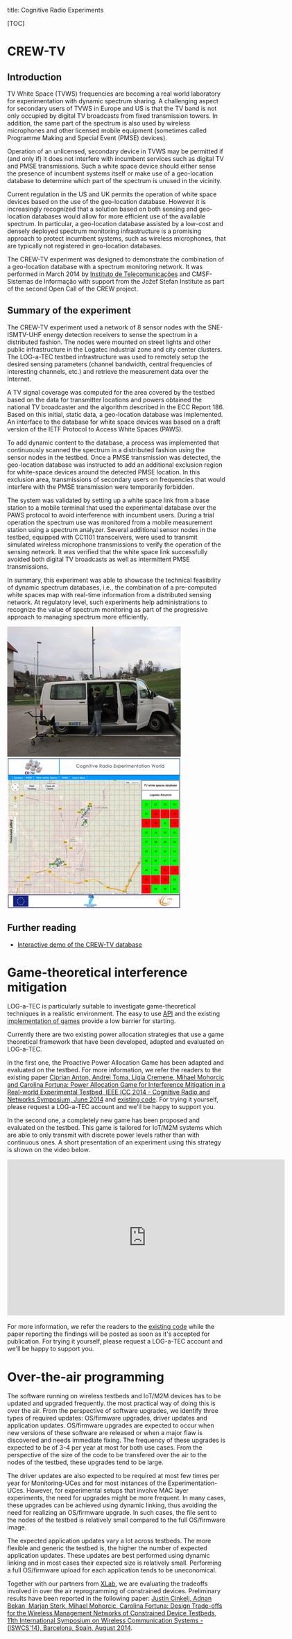 title: Cognitive Radio Experiments

<!-- vim: linebreak filetype=markdown expandtab ts=4 sw=4
-->

[TOC]

# CREW-TV

## Introduction

TV White Space (TVWS) frequencies are becoming a real world laboratory for experimentation with dynamic spectrum sharing. A challenging aspect for secondary users of TVWS in Europe and US is that the TV band is not only occupied by digital TV broadcasts from fixed transmission towers. In addition, the same part of the spectrum is also used by wireless microphones and other licensed mobile equipment (sometimes called Programme Making and Special Event (PMSE) devices).

Operation of an unlicensed, secondary device in TVWS may be permitted if (and only if) it does not interfere with incumbent services such as digital TV and PMSE transmissions. Such a white space device should either sense the presence of incumbent systems itself or make use of a geo-location database to determine which part of the spectrum is unused in the vicinity.

Current regulation in the US and UK permits the operation of white space devices based on the use of the geo-location database. However it is increasingly recognized that a solution based on both sensing and geo-location databases would allow for more efficient use of the available spectrum. In particular, a geo-location database assisted by a low-cost and densely deployed spectrum monitoring infrastructure is a promising approach to protect incumbent systems, such as wireless microphones, that are typically not registered in geo-location databases.

The CREW-TV experiment was designed to demonstrate the combination of a geo-location database with a spectrum monitoring network. It was performed in March 2014 by [Instituto de Telecomunicações](http://www.it.pt/) and CMSF-Sistemas de Informação with support from the Jožef Stefan Institute as part of the second Open Call of the CREW project.

## Summary of the experiment

The CREW-TV experiment used a network of 8 sensor nodes with the SNE-ISMTV-UHF energy detection receivers to sense the spectrum in a distributed fashion. The nodes were mounted on street lights and other public infrastructure in the Logatec industrial zone and city center clusters. The LOG-a-TEC testbed infrastructure was used to remotely setup the desired sensing parameters (channel bandwidth, central frequencies of interesting channels, etc.) and retrieve the measurement data over the Internet.

A TV signal coverage was computed for the area covered by the testbed based on the data for transmitter locations and powers obtained the national TV broadcaster and the algorithm described in the ECC Report 186. Based on this initial, static data, a geo-location database was implemented. An interface to the database for white space devices was based on a draft version of the IETF Protocol to Access White Spaces (PAWS).

To add dynamic content to the database, a process was implemented that continuously scanned the spectrum in a distributed fashion using the sensor nodes in the testbed. Once a PMSE transmission was detected, the geo-location database was instructed to add an additional exclusion region for white-space devices around the detected PMSE location. In this exclusion area, transmissions of secondary users on frequencies that would interfere with the PMSE transmission were temporarily forbidden.

The system was validated by setting up a white space link from a base station to a mobile terminal that used the experimental database over the PAWS protocol to avoid interference with incumbent users. During a trial operation the spectrum use was monitored from a mobile measurement station using a spectrum analyzer. Several additional sensor nodes in the testbed, equipped with CC1101 transceivers, were used to transmit simulated wireless microphone transmissions to verify the operation of the sensing network. It was verified that the white space link successfully avoided both digital TV broadcasts as well as intermittent PMSE transmissions.

In summary, this experiment was able to showcase the technical feasibility of dynamic spectrum databases, i.e., the combination of a pre-computed white spaces map with real-time information from a distributed sensing network. At regulatory level, such experiments help administrations to recognize the value of spectrum monitoring as part of the progressive approach to managing spectrum more efficiently.

<img alt="CREW-TV measurements" src="img/crewtv-van.jpg"><img width="400" alt="CREW-TV demo screenshot" src="img/crewtv-demo.png">

## Further reading

 * [Interactive demo of the CREW-TV database](http://www.cmsf.eu/projects/crew-tv/)

# Game-theoretical interference mitigation

LOG-a-TEC is particularly suitable to investigate game-theoretical techniques in a realistic environment. The easy to use [API](https://github.com/sensorlab/vesna-alh-tools) and the existing [implementation of games](https://github.com/sensorlab/logatec-games) provide a low barrier for starting.

Currently there are two existing power allocation strategies that use a game theoretical framework that have been developed, adapted and evaluated on LOG-a-TEC. 

In the first one, the Proactive Power Allocation Game has been adapted and evaluated on the testbed. For more information, we refer the readers to the existing paper [Ciprian Anton, Andrei Toma, Ligia Cremene, Mihael Mohorcic and Carolina Fortuna: Power Allocation Game for Interference Mitigation in a Real-world Experimental Testbed, IEEE ICC 2014 - Cognitive Radio and Networks Symposium, June 2014](http://sensorlab.ijs.si/files/publications/Anton_Power_Allocation_Game_Logatec_2014_corrected.pdf)
 and [existing code](https://github.com/sensorlab/logatec-games/tree/master/power_allocation_continuous). For trying it yourself, please request a LOG-a-TEC account and we'll be happy to support you.

In the second one, a completely new game has been proposed and evaluated on the testbed. This game is tailored for IoT/M2M systems which are able to only transmit with discrete power levels rather than with continuous ones. A short presentation of an experiment using this strategy is shown on the video below.

<iframe width="640" height="360" src="https://www.youtube-nocookie.com/embed/KiyWKibBfm4?rel=0" frameborder="0" allowfullscreen></iframe>

For more information, we refer the readers to the [existing code](https://github.com/sensorlab/logatec-games/tree/master/power_allocation_discrete) while the paper reporting the findings will be posted as soon as it's accepted for publication. For trying it yourself, please request a LOG-a-TEC account and we'll be happy to support you.


# Over-the-air programming

The software running on wireless testbeds and IoT/M2M devices has to be updated and upgraded frequently. the most practical way of doing this is over the air. From the perspective of software upgrades, we identify three types of required updates: OS/firmware upgrades, driver updates and application updates. OS/firmware upgrades are expected to occur when new versions of these software are released or when a major flaw is discovered and needs immediate fixing. The frequency of these upgrades is expected to be of 3-4 per year at most for both use cases. From the perspective of the size of the code to be transfered over the air to the nodes of the testbed, these upgrades tend to be large.

The driver updates are also expected to be required at most few times per year for Monitoring-UCes and for most instances of the Experimentation-UCes. However, for experimental setups that involve MAC layer experiments, the need for upgrades might be more frequent. In many cases, these upgrades can be achieved using dynamic linking, thus avoiding the need for realizing an OS/firmware upgrade. In such cases, the file sent to the nodes of the testbed is relatively small compared to the full OS/firmware image.

The expected application updates vary a lot across testbeds. The more flexible and generic the testbed is, the higher the number of expected application updates. These updates are best performed using dynamic linking and in most cases their expected size is relatively small. Performing a full OS/firmware upload for each application tends to be uneconomical.

Together with our partners from [XLab](http://www.xlab.si/?lang=en), we are evaluating the tradeoffs involved in over the air reprogramming of constrained devices. Preliminary results have been reported in the following paper: [Justin Cinkelj, Adnan Bekan, Marjan Sterk, Mihael Mohorcic, Carolina Fortuna: Design Trade-offs for the Wireless Management Networks of Constrained Device Testbeds, 11th International Symposium on Wireless Communication Systems - (ISWCS'14), Barcelona, Spain, August 2014](http://sensorlab.ijs.si/files/publications/Cinkelj_Design_Trade-offs_for_the_Wireless_Management_Networks_of_Constraint_Device_Testbeds_update.pdf).
